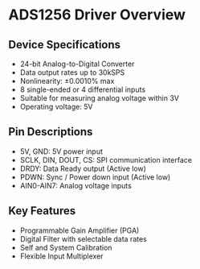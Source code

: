 # ADS1256 Driver Overview

## Device Specifications

- 24-bit Analog-to-Digital Converter
- Data output rates up to 30kSPS
- Nonlinearity: ±0.0010% max
- 8 single-ended or 4 differential inputs
- Suitable for measuring analog voltage within 3V
- Operating voltage: 5V

## Pin Descriptions

- 5V, GND: 5V power input
- SCLK, DIN, DOUT, CS: SPI communication interface
- DRDY: Data Ready output (Active low)
- PDWN: Sync / Power down input (Active low)
- AIN0-AIN7: Analog voltage inputs

## Key Features

- Programmable Gain Amplifier (PGA)
- Digital Filter with selectable data rates
- Self and System Calibration
- Flexible Input Multiplexer
